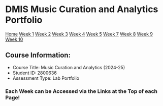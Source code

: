 # DMIS Music Curation and Analytics Portfolio
[Home](README.md)
[Week 1](week1.md)
[Week 2](week2.md)
[Week 3](week3.md)
[Week 4](week4.md)
[Week 5](week5.md)
[Week 7](week7.md)
[Week 8](week8.md)
[Week 9](week9.md)
[Week 10](week10.md)

## Course Information:
- Course Title: Music Curation and Analytics (2024-25)
- Student ID: 2800636
- Assessment Type: Lab Portfolio

### Each Week can be Accessed via the Links at the Top of each Page!
